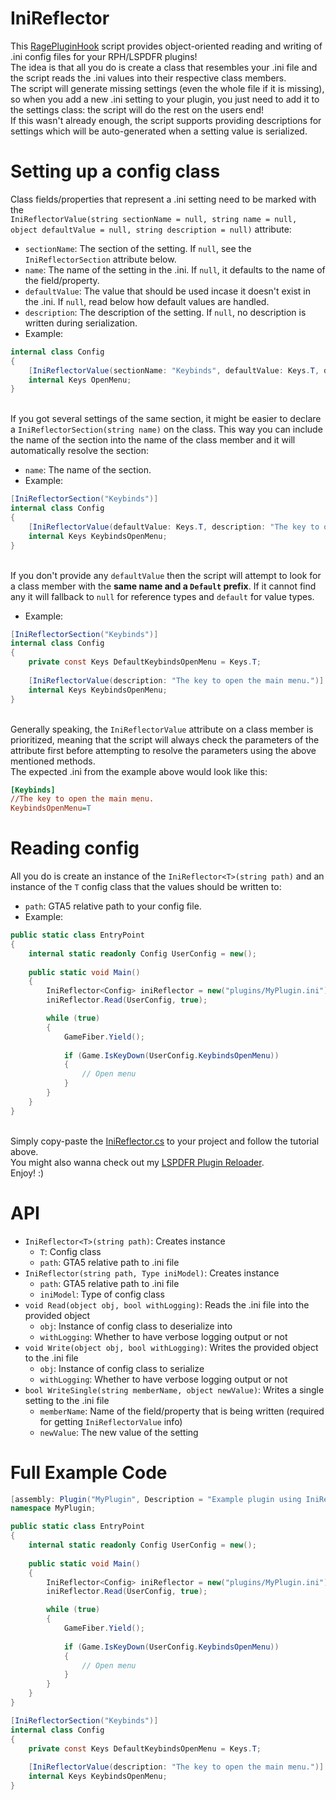 # IniReflector
This [RagePluginHook](https://ragepluginhook.net) script provides object-oriented reading and writing of .ini config files for your RPH/LSPDFR plugins!\
The idea is that all you do is create a class that resembles your .ini file and the script reads the .ini values into their respective class members.\
The script will generate missing settings (even the whole file if it is missing), so when you add a new .ini setting to your plugin, you just need to add it to the settings class: the script will do the rest on the users end!\
If this wasn't already enough, the script supports providing descriptions for settings which will be auto-generated when a setting value is serialized.

# Setting up a config class
Class fields/properties that represent a .ini setting need to be marked with the\
`IniReflectorValue(string sectionName = null, string name = null, object defaultValue = null, string description = null)` attribute:
- `sectionName`: The section of the setting. If `null`, see the `IniReflectorSection` attribute below.
- `name`: The name of the setting in the .ini. If `null`, it defaults to the name of the field/property.
- `defaultValue`: The value that should be used incase it doesn't exist in the .ini. If `null`, read below how default values are handled.
- `description`: The description of the setting. If `null`, no description is written during serialization.
- Example:
```cs
internal class Config
{
    [IniReflectorValue(sectionName: "Keybinds", defaultValue: Keys.T, description: "The key to open the main menu.")]
    internal Keys OpenMenu;
}
```

\
If you got several settings of the same section, it might be easier to declare a `IniReflectorSection(string name)` on the class.
This way you can include the name of the section into the name of the class member and it will automatically resolve the section:
- `name`: The name of the section.
- Example:
```cs
[IniReflectorSection("Keybinds")]
internal class Config
{
    [IniReflectorValue(defaultValue: Keys.T, description: "The key to open the main menu.")]
    internal Keys KeybindsOpenMenu;
}
```

\
If you don't provide any `defaultValue` then the script will attempt to look for a class member with the **same name and a `Default` prefix**.
If it cannot find any it will fallback to `null` for reference types and `default` for value types.
- Example:
```cs
[IniReflectorSection("Keybinds")]
internal class Config
{
    private const Keys DefaultKeybindsOpenMenu = Keys.T;
    
    [IniReflectorValue(description: "The key to open the main menu.")]
    internal Keys KeybindsOpenMenu;
}
```

\
Generally speaking, the `IniReflectorValue` attribute on a class member is prioritized, meaning that the script will always check the parameters of the attribute first before attempting to resolve the parameters using the above mentioned methods.\
The expected .ini from the example above would look like this:
```ini
[Keybinds]
//The key to open the main menu.
KeybindsOpenMenu=T
```

# Reading config
All you do is create an instance of the `IniReflector<T>(string path)` and an instance of the `T` config class that the values should be written to:
- `path`: GTA5 relative path to your config file.
- Example:
```cs
public static class EntryPoint
{
    internal static readonly Config UserConfig = new();
    
    public static void Main()
    {
        IniReflector<Config> iniReflector = new("plugins/MyPlugin.ini");
        iniReflector.Read(UserConfig, true);

        while (true)
        {
            GameFiber.Yield();
            
            if (Game.IsKeyDown(UserConfig.KeybindsOpenMenu))
            {
                // Open menu
            }
        }
    }
}
```

\
Simply copy-paste the [IniReflector.cs](https://github.com/Sprayxe/IniReflector/blob/main/IniReflector.cs) to your project and follow the tutorial above.\
You might also wanna check out my [LSPDFR Plugin Reloader](https://github.com/Sprayxe/LSPDFRPluginReloader).\
Enjoy! :)

# API
- `IniReflector<T>(string path)`: Creates instance
    - `T`: Config class
    - `path`: GTA5 relative path to .ini file
- `IniReflector(string path, Type iniModel)`: Creates instance
    - `path`: GTA5 relative path to .ini file
    - `iniModel`: Type of config class
- `void Read(object obj, bool withLogging)`: Reads the .ini file into the provided object
    - `obj`: Instance of config class to deserialize into
    - `withLogging`: Whether to have verbose logging output or not
- `void Write(object obj, bool withLogging)`: Writes the provided object to the .ini file
    - `obj`: Instance of config class to serialize
    - `withLogging`: Whether to have verbose logging output or not
- `bool WriteSingle(string memberName, object newValue)`: Writes a single setting to the .ini file
    - `memberName`: Name of the field/property that is being written (required for getting `IniReflectorValue` info)
    - `newValue`: The new value of the setting

# Full Example Code
```cs
[assembly: Plugin("MyPlugin", Description = "Example plugin using IniReflector!", PrefersSingleInstance = true)]
namespace MyPlugin;

public static class EntryPoint
{
    internal static readonly Config UserConfig = new();
    
    public static void Main()
    {
        IniReflector<Config> iniReflector = new("plugins/MyPlugin.ini");
        iniReflector.Read(UserConfig, true);

        while (true)
        {
            GameFiber.Yield();
            
            if (Game.IsKeyDown(UserConfig.KeybindsOpenMenu))
            {
                // Open menu
            }
        }
    }
}

[IniReflectorSection("Keybinds")]
internal class Config
{
    private const Keys DefaultKeybindsOpenMenu = Keys.T;
    
    [IniReflectorValue(description: "The key to open the main menu.")]
    internal Keys KeybindsOpenMenu;
}
```
